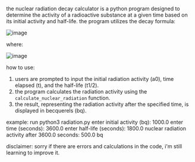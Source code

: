 the nuclear radiation decay calculator is a python program designed to determine the activity of a radioactive substance at a given time based on its initial activity and half-life. the program utilizes the decay formula:

![image](https://github.com/danielstevanusp/Nuclear-Radiation-Calculator/assets/157248078/06ef60c6-6632-4a76-b0d3-d64c45b988f8)

where:

![image](https://github.com/danielstevanusp/Nuclear-Radiation-Calculator/assets/157248078/7402ecc6-2c6f-483c-a69d-86f4a7ee15ee)

how to use:
1. users are prompted to input the initial radiation activity (a0), time elapsed (t), and the half-life (t1/2).
2. the program calculates the radiation activity using the `calculate_nuclear_radiation` function.
3. the result, representing the radiation activity after the specified time, is displayed in becquerels (bq).

example:
run python3 radiation.py
enter initial activity (bq): 1000.0
enter time (seconds): 3600.0
enter half-life (seconds): 1800.0
nuclear radiation activity after 3600.0 seconds: 500.0 bq

disclaimer: sorry if there are errors and calculations in the code, i'm still learning to improve it.
